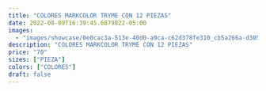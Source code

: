 ```yaml
---
title: "COLORES MARKCOLOR TRYME CON 12 PIEZAS"
date: 2022-08-09T16:39:45.6879822-05:00
images:
  - "images/showcase/0e0cac3a-513e-40d0-a9ca-c62d378fe310_cb5a266a-d305-48f3-9efa-992a8087e0ac.webp"
description: "COLORES MARKCOLOR TRYME CON 12 PIEZAS"
price: "70"
sizes: ["PIEZA"]
colors: ["COLORES"]
draft: false
---
```

